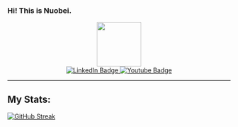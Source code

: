 ### Hi! This is Nuobei. 

<div id="header" align="center">
  <img src="https://media.giphy.com/media/v1.Y2lkPTc5MGI3NjExdDUwdGVxN3Q5ZWwxamkyM3ZtbDI5NWhrNHR5NjRmd2c4YXkycDZ3MSZlcD12MV9pbnRlcm5hbF9naWZfYnlfaWQmY3Q9Zw/xT9C25UNTwfZuk85WP/giphy-downsized.gif" width="100"/>
  
  <div id="badges">
    <a href="https://www.linkedin.com/in/nuobeizhang/">
      <img src="https://img.shields.io/badge/LinkedIn-blue?style=for-the-badge&logo=linkedin&logoColor=white" alt="LinkedIn Badge"/>
    </a>
    <a href="https://www.youtube.com/channel/UCcbGEHAwD_dyq-CrbbuiQ_g">
      <img src="https://img.shields.io/badge/YouTube-red?style=for-the-badge&logo=youtube&logoColor=white" alt="Youtube Badge"/>
    </a>
  </div>
</div>

----
## My Stats:
[![GitHub Streak](http://github-readme-streak-stats.herokuapp.com?user=nuobeiz&theme=dark&background=000000)](https://git.io/streak-stats)




